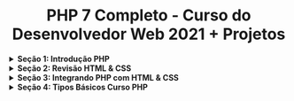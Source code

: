 <h1 align="center">PHP 7 Completo - Curso do Desenvolvedor Web 2021 + Projetos</h1>

<!-- Seção 1: Introdução PHP -->
<details>
<summary><strong>Seção 1: Introdução PHP</strong></summary>  

<br />

<hr />

<h4 align="left">1. Visão Geral do Curso PHP</h4>
<p align="justify"></p>

<hr />

<h4 align="left">2. Visão Geral de Algoritmo</h4>
<p align="justify"></p>

<hr />

<h4 align="left">3. Visão Geral de Estruturas de Dados</h4>
<p align="justify"></p>

<hr />

<h4 align="left">4. Informações Importantes</h4>
<p align="justify"></p>

<hr />

</details>
<!-- Seção 1: Introdução PHP -->

<!-- Seção 2: Revisão HTML & CSS -->
<details>
<summary><strong>Seção 2: Revisão HTML & CSS</strong></summary>  

<br />

<hr />

<h4 align="left">5. Introdução do Módulo</h4>
<p align="justify"></p>

<hr />

<h4 align="left">6. Estrutura do Template dos Exercícios</h4>
<p align="justify"></p>

<hr />

<h4 align="left">7. CSS Grid</h4>
<p align="justify"></p>

<hr />

<h4 align="left">8. Cabeçalho</h4>
<p align="justify"></p>

<hr />

<h4 align="left">9. Rodapé</h4>
<p align="justify"></p>

<hr />

<h4 align="left">10. Conteúdo</h4>
<p align="justify"></p>

<hr />

<h4 align="left">11. Menu #01</h4>
<p align="justify"></p>

<hr />

<h4 align="left">12. Menu #02</h4>
<p align="justify"></p>

<hr />

<h4 align="left">13. Instalando MAMP no Windows</h4>
<p align="justify"></p>

<hr />

<h4 align="left">14. Instalando MAMP no MacOS</h4>
<p align="justify"></p>

<hr />

<h4 align="left">15. Convertendo para PHP</h4>
<p align="justify"></p>

<hr />

<h4 align="left">16. Visualização do Exercício</h4>
<p align="justify"></p>

<hr />

<h4 align="left">17. Navegação #01</h4>
<p align="justify"></p>

<hr />

<h4 align="left">18. Navegação #02</h4>
<p align="justify"></p>

<hr />

<h4 align="left">19. Navegação #03</h4>
<p align="justify"></p>

<hr />

<h4 align="left">20. Conclusão do Módulo</h4>
<p align="justify"></p>

<hr />

<h4 align="left">21. Recursão do Módulo & Links Úteis</h4>
<p align="justify"></p>

<hr />

</details>
<!-- Seção 2: Revisão HTML & CSS -->

<!-- Seção 3: Integrando PHP com HTML & CSS -->
<details>
<summary><strong>Seção 3: Integrando PHP com HTML & CSS</strong></summary>  

<br />

<hr />

<h4 align="left">22. Introdução do Módulo</h4>
<p align="justify"></p>

<hr />

<h4 align="left">23. Código Fonte Inicial</h4>
<p align="justify"></p>

<hr />

<h4 align="left">24. Alternativas para Executar PHP</h4>
<p align="justify"></p>

<hr />

<h4 align="left">25. Olá PHP</h4>
<p align="justify"></p>

<hr />

<h4 align="left">26. Integração HTML</h4>
<p align="justify"></p>

<hr />

<h4 align="left">27. Integração CSS</h4>
<p align="justify"></p>

<hr />

<h4 align="left">28. Comentários PHP</h4>
<p align="justify"></p>

<hr />

<h4 align="left">29. Desafio do Módulo</h4>
<p align="justify"></p>

<hr />

<h4 align="left">30. Desafio do Módulo - Resposta</h4>
<p align="justify"></p>

<hr />

<h4 align="left">31. Conclusão do Módulo</h4>
<p align="justify"></p>

<hr />

<h4 align="left">32. Recursos do Módulo & Links Úteis</h4>
<p align="justify"></p>

<hr />

</details>
<!-- Seção 3: Integrando PHP com HTML & CSS -->

<!-- Seção 4: Tipos Básicos Curso PHP -->
<details>
<summary><strong>Seção 4: Tipos Básicos Curso PHP</strong></summary>  

<br />

<hr />

<h4 align="left">33. Introdução do Módulo</h4>
<p align="justify"></p>

<hr />

<h4 align="left">34. Código Fonte Inicial</h4>
<p align="justify"></p>

<hr />

<h4 align="left">35. Valor Literal</h4>
<p align="justify"></p>

<hr />

<h4 align="left">36. Tipo Inteiro</h4>
<p align="justify"></p>

<hr />

<h4 align="left">37. Tipo Float</h4>
<p align="justify"></p>

<hr />

<h4 align="left">38. Operações Aritméticas</h4>
<p align="justify"></p>

<hr />

<h4 align="left">39. Desafio Precedência</h4>
<p align="justify"></p>

<hr />

<h4 align="left">40. Tipo String</h4>
<p align="justify"></p>

<hr />

<h4 align="left">41. Desafio String</h4>
<p align="justify"></p>

<hr />

<h4 align="left">42. Desafio String - Resposta</h4>
<p align="justify"></p>

<hr />

<h4 align="left">43. Tipo Booleano</h4>
<p align="justify"></p>

<hr />

<h4 align="left">44. Conversões</h4>
<p align="justify"></p>

<hr />

<h4 align="left">45. Conclusão do Módulo</h4>
<p align="justify"></p>

<hr />

<h4 align="left">46. Recursos do Módulo & Links Úteis</h4>
<p align="justify"></p>

<hr />

</details>
<!-- Seção 4: Tipos Básicos Curso PHP -->